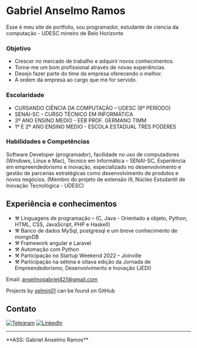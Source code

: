 # Gabriel Anselmo Ramos

Esse é meu site de portfolio, sou programador, estudante de ciencia da computação - UDESC
mineiro de Belo Horizonte 

### Objetivo

- Crescer no mercado de trabalho e adquirir novos conhecimentos.
- Torna-me um bom profissional através de novas experiências.
- Desejo fazer parte do time da empresa oferecendo o melhor.
- A ordem da empresa ao cargo que me for servido.

### Escolaridade

- CURSANDO CIÊNCIA DA COMPUTAÇÃO – UDESC (8º PERÍODO)
- SENAI-SC - CURSO TÉCNICO EM INFORMÁTICA
- 3º ANO ENSINO MEDIO - EEB PROF. GERMANO TIMM
- 1º E 2º ANO ENSINO MEDIO - ESCOLA ESTADUAL TRES PODERES

### Habilidades e Competências

Software Developer (programador), facilidade no uso de computadores (Windows, Linux e Mac), Técnico em Informática – SENAI-SC, Experiência em empreendedorismo e inovação, especializado no desenvolvimento e gestão de parcerias estratégicas como desenvolvimento de produtos e novos negócios. (Membro do projeto de extensão i9, Núcleo Estudantil de Inovação Tecnológica - UDESC)

## Experiência e conhecimentos

- ⚒️ Linguagens de programação – (C, Java - Orientado a objeto, Python, HTML, CSS, JavaScript, PHP e Haskell)
- ⚒️ Banco de dados MySql, postgresql e um breve conhecimento de mongoDB
- ⚒️ Framework angular e Laravel
- ⚒️ Automação com Python
- ⚒️ Participação no Startup Weekend 2022 – Joinville
- ⚒️ Participação na sétima e oitava edição da Jornada de Empreendedorismo, Desenvolvimento e Inovação (JEDI)
 

Email: [anselmogabriel421@gmail.com](mailto:anselmogabriel421@gmail.com)

Projects by [selmin01](https://github.com/selmin01) can be found on GitHub


## Contato

[![Telegram](https://img.shields.io/badge/Telegram-2CA5E0?style=for-the-badge&logo=telegram&logoColor=white)](https://t.me/Selmin01) 
[![LinkedIn](https://img.shields.io/badge/linkedin-%230077B5.svg?style=for-the-badge&logo=linkedin&logoColor=white)](https://linkedin.com/in/gabriel-anselmo-9b577a220)

<hr>
**ASS: Gabriel Anselmo Ramos**

